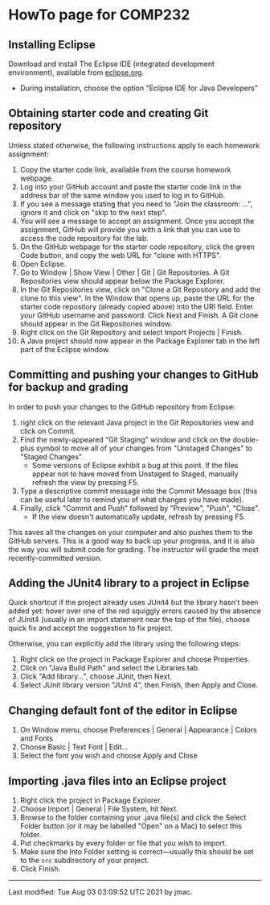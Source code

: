 # HowTo page for COMP232

## Installing Eclipse 

Download and install The Eclipse IDE (integrated development
environment), available from
[eclipse.org](https://www.eclipse.org/downloads/).

   - During installation, choose the option "Eclipse IDE for Java
     Developers"



## Obtaining starter code and creating Git repository

Unless stated otherwise, the following instructions apply to each homework assignment:

1. Copy the starter code link, available from the course homework webpage.
1. Log into your GitHub account and paste the starter code link in the address bar of the same window you used to log in to GitHub.
1. If you see a message stating that you need to "Join the classroom: ...", ignore it and click on "skip to the next step".
1. You will see a message to accept an assignment. Once you accept the assignment, GitHub will provide you with a link that you can use to access the code repository for the lab.
1. On the GitHub webpage for the starter code repository, click the green Code button, and copy the web URL for "clone with HTTPS".
1. Open Eclipse.
1. Go to Window | Show View | Other | Git | Git Repositories. A Git Repositories view should appear below the Package Explorer.
1. In the Git Repositories view, click on "Clone a Git Repository and add the clone to this view". In the Window that opens up, paste the URL for the starter code repository (already copied above) into the URI field. Enter your GitHub username and password. Click Next and Finish. A Git clone should appear in the Git Repositories window.
1. Right click on the Git Repository and select Import Projects | Finish.
1. A Java project should now appear in the Package Explorer tab in the left part of the Eclipse window.

## Committing and pushing your changes to GitHub for backup and grading

In order to push your changes to the GitHub repository from Eclipse:

1. right click on the relevant Java project in the Git Repositories view and click on Commit. 
1. Find the newly-appeared "Git Staging" window and click on the double-plus symbol to move all of your changes from "Unstaged Changes" to "Staged Changes". 
    - Some versions of Eclipse exhibit a bug at this point. If the files appear not to have moved from Unstaged to Staged, manually refresh the view by pressing F5.
1. Type a descriptive commit message into the Commit Message box (this can be useful later to remind you of what changes you have made). 
1. Finally, click "Commit and Push" followed by "Preview", "Push", "Close". 
    - If the view doesn't automatically update, refresh by pressing F5.

This saves all the changes on your computer and also pushes them to the GitHub servers. This is a good way to back up your progress, and it is also the way you will submit code for grading. The instructor will grade the most recently-committed version.


## Adding the JUnit4 library to a project in Eclipse

Quick shortcut if the project already uses JUnit4 but the library hasn't been added yet: hover over one of the red squiggly errors caused by the absence of JUnit4 (usually in an import statement near the top of the file), choose quick fix and accept the suggestion to fix project. 

Otherwise, you can explicitly add the library using the following steps:

1. Right click on the project in Package Explorer and choose Properties.
1. Click on "Java Build Path" and select the Libraries tab.
1. Click "Add library...", choose JUnit, then Next.
1. Select JUnit library version "JUnit 4", then Finish, then Apply and Close.

## Changing default font of the editor in Eclipse

1. On Window menu, choose Preferences | General | Appearance | Colors and Fonts
1. Choose Basic | Text Font | Edit...
1. Select the font you wish and choose Apply and Close

## Importing .java files into an Eclipse project

1. Right click the project in Package Explorer.
1. Choose Import | General | File System, hit Next.
1. Browse to the folder containing your .java file(s) and click the Select Folder button (or it may be labelled "Open" on a Mac) to select this folder.
1. Put checkmarks by every folder or file that you wish to import.
1. Make sure the Into Folder setting is correct—usually this should be set to the `src` subdirectory of your project.
1. Click Finish.











----
Last modified: Tue Aug 03 03:09:52 UTC 2021 by jmac.
